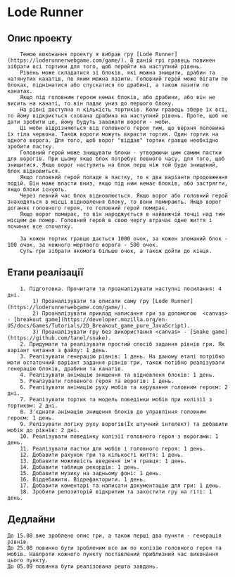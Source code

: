 # Lode Runner

## Опис проекту
		Темою виконання проекту я вибрав гру [Lode Runner](https://loderunnerwebgame.com/game/). В даній грі гравець повинен зібрати всі тортики для того, щоб перейти на наступний рівень.
		Рівень може складатися зі блоків, які можна знищити, драбин та натянутих канатів, по яким можна лазити. Головний герой може бігати по блоках, підніматися або спускатися по драбині, а також лазити по канатах.
		Якщо під головним героєм немає блоків, або драбини, або він не висить на канаті, то він падає униз до першого блоку.
		На рівні доступна n кількість тортиків. Коли гравець збере їх всі, то йому відкриється схована драбина на наступний рівень. Проте, щоб не дати зробити це, йому будуть заважати вороги - моби.
		Ці моби відрізняються від головного героя тим, що верхня половина їх тіла червона. Також вороги можуть вкрасти тортик. Один тортик на одного ворога. Для того, щоб ворог "віддав" тортик гравцю необхідно зробити пастку.
		Головний герой може знищувати блоки - утворюючи цим самим пастки для ворогів. При цьому якщо блок потребує певного часу, для того, щоб знищитися. Якщо ворог наступить на блок перш ніж той буде знищений, блок відновиться.
		Якщо головний герой попаде в пастку, то є два варіанти продовження подій. Він може впасти вниз, якщо під ним немає блоків, або застрягти, якщо блоки існують. 
		Через певний час блок відновлюється. Якщо ворог або головний герой  знаходяться в місці відновлення блоку, то вони помирають. Якщо ворог доганяє головного героя, то головний герой помирає.
		Якщо ворог помирає, то він народжується в найвижчій точці над тим місцем де помер. Головний герой в свою чергу втрачає одне життя і починає все спочатку. 
		
		За кожен тортик гравцю дається 1000 очок, за кожен зломаний блок - 100 очок, за кожного мертвого ворога - 500 очок.
		Суть гри зібрати якомога більше очок, а також дойти до кінця.
		
## Етапи реалізації
		1. Підготовка. Прочитати та проаналізувати наступні посилання: 4 дні.
			1) Проаналізувати та описати саму гру [Lode Runner](https://loderunnerwebgame.com/game/).
			2) Проаналізувати приклад написання гри за допомогою  <canvas> - [breakout game](https://developer.mozilla.org/en-US/docs/Games/Tutorials/2D_Breakout_game_pure_JavaScript).
			3) Проаналізувати гру без використання <canvas> - [Snake game](https://github.com/tanel/snake).
		2. Придумати та реалізувати простий спосіб задання рівнів гри. Як варіант читання з файлу: 1 день.
		3. Реалізувати генерацію рівнів: 1 день. На даному етапі потрібно мати остаточний варіант задання рівнів гри, також потібно реалізувати генерацію блоків, драбини та канатів.
		4. Реалізувати анімацію знищення та відновленя блоків: 1 день.
		5. Реалзувати головного героя та ворогів: 1 день.
		6. Реалізувати анімацію руху мобів та керування головним героєм: 2 дні.
		7. Реалізувати тортик та модель поведінки мобів при колізії з тортиком: 2 дні.
		8. З'єднати анімацію знищення блоків до управління головним героєм: 1 день.
		9. Релізувати логіку руху ворогів(Їх штучний інтелект) та добавити мобів до рівнів: 2 дні.
		10. Реалізувати поведінку колізії головного героя з ворогами: 1 день.
		11. Реалізувати пастки для мобів і головного героя: 1 день.
		12. Добавити рахунок гри та кількості життя: 1 день.
		13. Добавити можливість введення ім'я гравця: 1 день.
		14. Добавити таблицю рекордів: 1 день.
		15. Добавити музику на задньому фоні: 1 день.
		16. Віддебажити. Відрефакторити. 1 день.
		17. Добавити коментарі та написати документацію для гри: 1 день.
		18. Зробити репозиторій відкритим та захостити гру на гіті: 1 день.
		
##  Дедлайни

	До 15.08 вже зроблено опис гри, а також перші два пункти - генерація рівнів.
	До 25.08 повинно бути зробленим все аж по колізію головного героя та мобів. Навпроти кожного пункту поставлений приблизний час виконання цього пункту.
	До 05.09 повинна бути реалізована решта завдань.